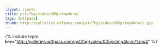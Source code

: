 ```yaml
--- 
layout: sieutv
title: pst/fhg/video/005pstmp4knm/
tags: [wtfpass]
thumb: http://galleries.wtfpass.com/pst/fhg/video/005pstmp4knm/1.jpg
---
```

{% include tvpro key="http://galleries.wtfpass.com/pst/fhg/video/005pstmp4knm/1.mp4" %} 
